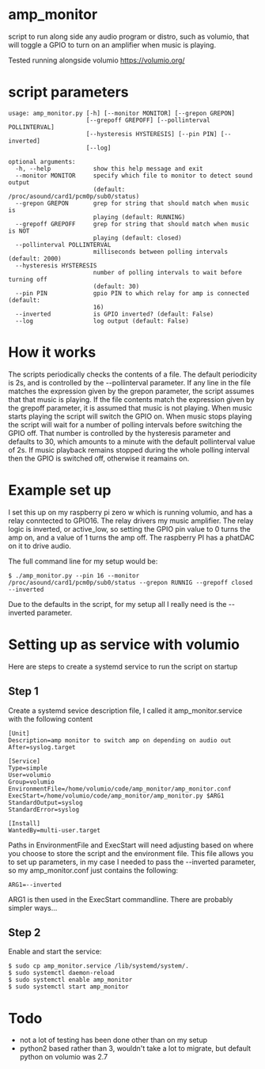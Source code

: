 # amp_monitor

script to run along side any audio program or distro, such as volumio,
that will toggle a GPIO to turn on an amplifier when music is playing.

Tested running alongside volumio https://volumio.org/

# script parameters

~~~
usage: amp_monitor.py [-h] [--monitor MONITOR] [--grepon GREPON]
                      [--grepoff GREPOFF] [--pollinterval POLLINTERVAL]
                      [--hysteresis HYSTERESIS] [--pin PIN] [--inverted]
                      [--log]

optional arguments:
  -h, --help            show this help message and exit
  --monitor MONITOR     specify which file to monitor to detect sound output
                        (default: /proc/asound/card1/pcm0p/sub0/status)
  --grepon GREPON       grep for string that should match when music is
                        playing (default: RUNNING)
  --grepoff GREPOFF     grep for string that should match when music is NOT
                        playing (default: closed)
  --pollinterval POLLINTERVAL
                        milliseconds between polling intervals (default: 2000)
  --hysteresis HYSTERESIS
                        number of polling intervals to wait before turning off
                        (default: 30)
  --pin PIN             gpio PIN to which relay for amp is connected (default:
                        16)
  --inverted            is GPIO inverted? (default: False)
  --log                 log output (default: False)
~~~

# How it works

The scripts periodically checks the contents of a file. The default
periodicity is 2s, and is controlled by the --pollinterval
parameter. If any line in the file matches the expression given by the
grepon parameter, the script assumes that that music is playing. If
the file contents match the expression given by the grepoff parameter,
it is assumed that music is not playing. When music starts playing the
script will switch the GPIO on. When music stops playing the script
will wait for a number of polling intervals before switching the GPIO
off. That number is controlled by the hysteresis parameter and
defaults to 30, which amounts to a minute with the default
pollinterval value of 2s. If music playback remains stopped during the
whole polling interval then the GPIO is switched off, otherwise it
reamains on.

# Example set up

I set this up on my raspberry pi zero w which is running volumio, and
has a relay conntected to GPIO16. The relay drivers my music
amplifier. The relay logic is inverted, or active_low, so setting the
GPIO pin value to 0 turns the amp on, and a value of 1 turns the amp
off. The raspberry PI has a phatDAC on it to drive audio.

The full command line for my setup would be:

~~~
$ ./amp_monitor.py --pin 16 --monitor /proc/asound/card1/pcm0p/sub0/status --grepon RUNNIG --grepoff closed --inverted 
~~~

Due to the defaults in the script, for my setup all I really need is
the --inverted parameter.

# Setting up as service with volumio

Here are steps to create a systemd service to run the script on startup

## Step 1

Create a systemd sevice description file, I called it
amp_monitor.service with the following content

~~~
[Unit]
Description=amp monitor to switch amp on depending on audio out
After=syslog.target

[Service]
Type=simple
User=volumio
Group=volumio
EnvironmentFile=/home/volumio/code/amp_monitor/amp_monitor.conf
ExecStart=/home/volumio/code/amp_monitor/amp_monitor.py $ARG1
StandardOutput=syslog
StandardError=syslog

[Install]
WantedBy=multi-user.target
~~~

Paths in EnvironmentFile and ExecStart will need adjusting based on
where you choose to store the script and the environment file. This
file allows you to set up parameters, in my case I needed to pass the
--inverted parameter, so my amp_monitor.conf just contains the following:

~~~
ARG1=--inverted
~~~

ARG1 is then used in the ExecStart commandline. There are probably
simpler ways...

## Step 2

Enable and start the service:

~~~
$ sudo cp amp_monitor.service /lib/systemd/system/.
$ sudo systemctl daemon-reload
$ sudo systemctl enable amp_monitor
$ sudo systemctl start amp_monitor
~~~

# Todo

* not a lot of testing has been done other than on my setup
* python2 based rather than 3, wouldn't take a lot to migrate, but
  default python on volumio was 2.7


